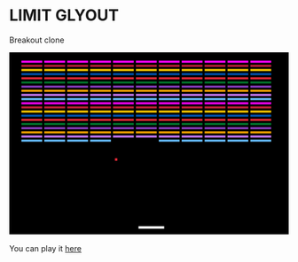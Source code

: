 # LIMIT GLYOUT

Breakout clone

![alt text](https://github.com/lianaraujo/limitglyout/blob/main/sample.png?raw=true)

You can play it [here](https://lianjan.itch.io/limitglyout)
